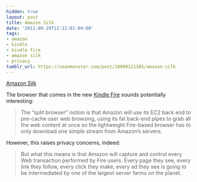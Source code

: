 ```yaml
---
hidden: true
layout: post
title: Amazon Silk
date: '2011-09-29T12:12:01-04:00'
tags:
- amazon
- kindle
- kindle fire
- amazon silk
- privacy
tumblr_url: https://seanmonstar.com/post/10809121165/amazon-silk
---
```

[Amazon Silk](http://cdespinosa.posterous.com/fire)  

The browser that comes in the new [Kindle Fire](http://www.amazon.com/gp/product/B0051VVOB2/ref=as_li_ss_tl?tag=seanmonstar-20) sounds potentially interesting:

> The “split browser” notion is that Amazon will use its EC2 back end to pre-cache user web browsing, using its fat back-end pipes to grab all the web content at once so the lightweight Fire-based browser has to only download one simple stream from Amazon’s servers.

However, this raises privacy concerns, indeed:

> But what this means is that Amazon will capture and control every Web transaction performed by Fire users. Every page they see, every link they follow, every click they make, every ad they see is going to be intermediated by one of the largest server farms on the planet.

